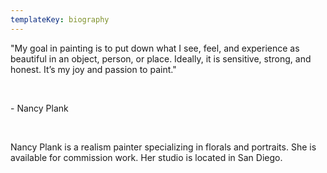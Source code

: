 ```yaml
---
templateKey: biography
---
```

"My goal in painting is to put down what I see, feel, and experience as beautiful in an object, person, or place. Ideally, it is sensitive, strong, and honest. It’s my joy and passion to paint."

</br>

\- Nancy Plank

</br>

Nancy Plank is a realism painter specializing in florals and portraits. She is available for commission work. Her studio is located in San Diego.
